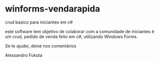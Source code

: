 # winforms-vendarapida
 crud basico para iniciantes em c#

 este software tem objetivo de colaborar com a comunidade de iniciantes
 é um crud, pedido de venda
 feito em c#, utilizando Windows Forms.

 Se te ajudei, deixe nos comentários

 Alessandro Fukuta
